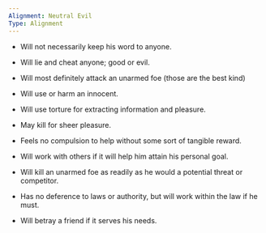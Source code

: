 ```yaml
---
Alignment: Neutral Evil
Type: Alignment
---
```


- Will not necessarily keep his word to anyone.
    
- Will lie and cheat anyone; good or evil.
    
- Will most definitely attack an unarmed foe (those are the best kind)
    
- Will use or harm an innocent.
    
- Will use torture for extracting information and pleasure.
    
- May kill for sheer pleasure.
    
- Feels no compulsion to help without some sort of tangible reward.
    
- Will work with others if it will help him attain his personal goal.
    
- Will kill an unarmed foe as readily as he would a potential threat or competitor.
    
- Has no deference to laws or authority, but will work within the law if he must.
    
- Will betray a friend if it serves his needs.